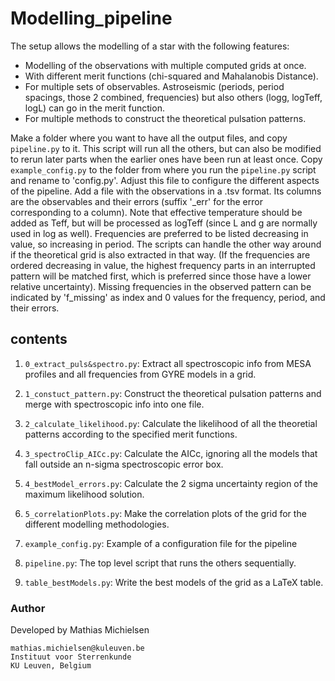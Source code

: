 # Modelling_pipeline

The setup allows the modelling of a star with the following features:
- Modelling of the observations with multiple computed grids at once.
- With different merit functions (chi-squared and Mahalanobis Distance).
- For multiple sets of observables. Astroseismic (periods, period spacings, those 2 combined, frequencies) but also others (logg, logTeff, logL) can go in the merit function.
- For multiple methods to construct the theoretical pulsation patterns.

Make a folder where you want to have all the output files, and copy `pipeline.py` to it. This script will run all the others, but can also be modified to rerun later parts when the earlier ones have been run at least once.
Copy `example_config.py` to the folder from where you run the `pipeline.py` script and rename to 'config.py'. Adjust this file to configure the different aspects of the pipeline.
Add a file with the observations in a .tsv format. Its columns are the observables and their errors (suffix '\_err' for the error corresponding to a column). Note that effective temperature should be added as Teff, but will be processed as logTeff (since L and g are normally used in log as well).
Frequencies are preferred to be listed decreasing in value, so increasing in period. The scripts can handle the other way around if the theoretical grid is also extracted in that way. (If the frequencies are ordered decreasing in value, the highest frequency parts in an interrupted pattern will be matched first, which is preferred since those have a lower relative uncertainty). Missing frequencies in the observed pattern can be indicated by 'f_missing' as index and 0 values for the frequency, period, and their errors.

## contents

1. `0_extract_puls&spectro.py`: Extract all spectroscopic info from MESA profiles and all frequencies from GYRE models in a grid.
2. `1_constuct_pattern.py`: Construct the theoretical pulsation patterns and merge with spectroscopic info into one file.
3. `2_calculate_likelihood.py`: Calculate the likelihood of all the theoretial patterns according to the specified merit functions.
4. `3_spectroClip_AICc.py`: Calculate the AICc, ignoring all the models that fall outside an n-sigma spectroscopic error box.
5. `4_bestModel_errors.py`: Calculate the 2 sigma uncertainty region of the maximum likelihood solution.
6. `5_correlationPlots.py`: Make the correlation plots of the grid for the different modelling methodologies.

7. `example_config.py`: Example of a configuration file for the pipeline
8. `pipeline.py`: The top level script that runs the others sequentially.
9. `table_bestModels.py`: Write the best models of the grid as a LaTeX table.

### Author
Developed by Mathias Michielsen
```
mathias.michielsen@kuleuven.be
Instituut voor Sterrenkunde
KU Leuven, Belgium
```
